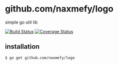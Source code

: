# github.com/naxmefy/logo

simple go util lib

[![Build Status](https://travis-ci.org/naxmefy/logo.svg?branch=master)](https://travis-ci.org/naxmefy/logo)
[![Coverage Status](https://coveralls.io/repos/github/naxmefy/logo/badge.svg?branch=master)](https://coveralls.io/github/naxmefy/logo?branch=master)

## installation

```bash
$ go get github.com/naxmefy/logo
```